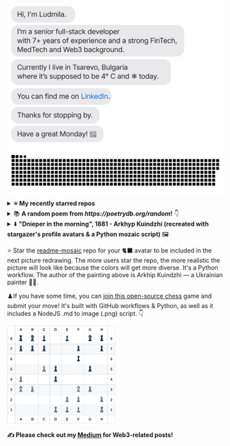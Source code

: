 [![](https://raw.githubusercontent.com/milaabl/milaabl/main/chat.svg)](https://www.linkedin.com/in/ludmila-a-dev/)

<!-- https://github.com/milaabl/milaabl/assets/86361434/c35b0e6f-acf0-435e-920d-b90faa4788ad -->

<img alt="Snake eating my contributions for breakfast🧉" src="https://raw.githubusercontent.com/milaabl/milaabl-readme/preview/github-contribution-grid-snake.svg" />

<details>
<summary>
  <strong>⭐ My recently starred repos </strong>
</summary>
  
<!-- Starred repos start -->
| Name | Url | Stars | Description |
| --- | --- |  --- |  --- |
| SaraRasoulian/oop-solid-patterns|https://github.com/SaraRasoulian/oop-solid-patterns|5|💎  An educational repository for OOP, SOLID and Design Patterns|
| SaraRasoulian/SaraRasoulian|https://github.com/SaraRasoulian/SaraRasoulian|5||
| BogdanMFometescu/resume-builder|https://github.com/BogdanMFometescu/resume-builder|8|Django-based web application that allows users to create, update, and export professional resumes.|
| 0xMimir/Advance-CNN-LSTM-Model-for-Cryptocurrency-Forecasting|https://github.com/0xMimir/Advance-CNN-LSTM-Model-for-Cryptocurrency-Forecasting|6|CNN LSTM model used for predicting cryptocurrencies|
| b-hristov/b-hristov|https://github.com/b-hristov/b-hristov|1||
| CloverGit/CloverGit|https://github.com/CloverGit/CloverGit|5||
| TatevKaren/TatevKaren-data-science-portfolio|https://github.com/TatevKaren/TatevKaren-data-science-portfolio|52|Data Science Portfolio of Tatev Karen Aslanyan including Case Studies and Research Projects that I have completed that solve business problems or introduce new products. Case Study papers, codes, and additional resources are all included.|
| PiotrRut/elonmusk-twitter-notifier|https://github.com/PiotrRut/elonmusk-twitter-notifier|59|AI driven e-mail notifier for tweets mentioning stock from Elon Musk 📈|
| Vendicated/Vencord|https://github.com/Vendicated/Vencord|5630|The cutest Discord client mod|
| yeoman/yo|https://github.com/yeoman/yo|3757|CLI tool for running Yeoman generators|
| matter-labs/zksync-era|https://github.com/matter-labs/zksync-era|1306|zkSync era|
| 0age/create2crunch|https://github.com/0age/create2crunch|395|A Rust program for finding salts that create gas-efficient Ethereum addresses via CREATE2.|
| joshstevens19/ethereum-multicall|https://github.com/joshstevens19/ethereum-multicall|314|Ability to call many ethereum constant function calls in 1 JSONRPC request|
| threshold-network/token-dashboard|https://github.com/threshold-network/token-dashboard|21||
| LimeChain/mongoose-immutable-plugin|https://github.com/LimeChain/mongoose-immutable-plugin|2|Mongoose plugin guarding fields from modifications|
| ankitects/anki|https://github.com/ankitects/anki|16326|Anki's shared backend and web components, and the Qt frontend|
| lightningnetwork/lnd|https://github.com/lightningnetwork/lnd|7339|Lightning Network Daemon ⚡️|
| CoNarrative/mongo-immutable|https://github.com/CoNarrative/mongo-immutable|10|Immutable MongoDB.|
| lightningdevkit/rust-lightning|https://github.com/lightningdevkit/rust-lightning|1043|A highly modular Bitcoin Lightning library written in Rust. It's rust-lightning, not Rusty's Lightning!|
| node-lightning/node-lightning|https://github.com/node-lightning/node-lightning|128|Bitcoin Lighting Network implemented in Node.js|
| OpenZeppelin/openzeppelin-contracts-upgradeable|https://github.com/OpenZeppelin/openzeppelin-contracts-upgradeable|913|Upgradeable variant of OpenZeppelin Contracts, meant for use in upgradeable contracts. |
| dapphub/ds-test|https://github.com/dapphub/ds-test|195|Assertions, equality checks and other test helpers|
| hbarcelos/forge-multi-version|https://github.com/hbarcelos/forge-multi-version|23|Using forge with multiple solc versions|
| threshold-network/merkle-distribution|https://github.com/threshold-network/merkle-distribution|1|Threshold Network rewards generation and distribution|
| nucypher/nucypher-contracts|https://github.com/nucypher/nucypher-contracts|14|Ethereum contracts supporting TACo applications on the Threshold Network.|
| keep-network/tbtc-v2|https://github.com/keep-network/tbtc-v2|42|Trustlessly tokenized Bitcoin on Ethereum, version 2|
| TotallyMaliciousCryptoBro/TotallyMaliciousCryptoBro|https://github.com/TotallyMaliciousCryptoBro/TotallyMaliciousCryptoBro|4||
| ethereum/EIPs|https://github.com/ethereum/EIPs|12262|The Ethereum Improvement Proposal repository|
| pcaversaccio/reentrancy-attacks|https://github.com/pcaversaccio/reentrancy-attacks|1128|A chronological and (hopefully) complete list of reentrancy attacks to date.|
| StableLib/stablelib|https://github.com/StableLib/stablelib|148|A stable library of useful TypeScript/JavaScript code|

<!-- Starred repos end -->

</details>

<details>
  <summary>📚 <strong>A random poem from <em>https://poetrydb.org/random</em>!</strong> 👇 </summary>

<!-- Start poem -->
# 💮 The Canterbury Tales. The Canon's Yeoman's Tale. by *Geoffrey Chaucer*

<p>
    THE PROLOGUE.<br/><br/>WHEN ended was the life of Saint Cecile,<br/>Ere we had ridden fully five mile,<br/>At Boughton-under-Blee us gan o'ertake<br/>A man, that clothed was in clothes black,<br/>And underneath he wore a white surplice.<br/>His hackenay, which was all pomely-gris,<br/>So sweated, that it wonder was to see;<br/>It seem'd as he had pricked miles three.<br/>The horse eke that his yeoman rode upon<br/>So sweated, that unnethes might he gon.<br/>About the peytrel  stood the foam full high;<br/>He was of foam, as flecked as a pie.<br/>A maile twyfold  on his crupper lay;<br/>It seemed that he carried little array;<br/>All light for summer rode this worthy man.<br/>And in my heart to wonder I began<br/>What that he was, till that I understood<br/>How that his cloak was sewed to his hood;<br/>For which, when I had long advised me,<br/>I deemed him some Canon for to be.<br/>His hat hung at his back down by a lace,<br/>For he had ridden more than trot or pace;<br/>He hadde pricked like as he were wood.<br/>A clote-leaf he had laid under his hood,<br/>For sweat, and for to keep his head from heat.<br/>But it was joye for to see him sweat;<br/>His forehead dropped as a stillatory<br/>Were full of plantain or of paritory.<br/>And when that he was come, he gan to cry,<br/>"God save," quoth he, "this jolly company.<br/>Fast have I pricked," quoth he, "for your sake,<br/>Because that I would you overtake,<br/>To riden in this merry company."<br/>His Yeoman was eke full of courtesy,<br/>And saide, "Sirs, now in the morning tide<br/>Out of your hostelry I saw you ride,<br/>And warned here my lord and sovereign,<br/>Which that to ride with you is full fain,<br/>For his disport; he loveth dalliance."<br/>"Friend, for thy warning God give thee good chance,"<br/>Said oure Host; "certain it woulde seem<br/>Thy lord were wise, and so I may well deem;<br/>He is full jocund also, dare I lay;<br/>Can he aught tell a merry tale or tway,<br/>With which he gladden may this company?"<br/>"Who, Sir? my lord? Yea, Sir, withoute lie,<br/>He can of mirth and eke of jollity<br/>Not but enough; also, Sir, truste me,<br/>An ye him knew all so well as do I,<br/>Ye would wonder how well and craftily<br/>He coulde work, and that in sundry wise.<br/>He hath take on him many a great emprise,<br/>Which were full hard for any that is here<br/>To bring about, but they of him it lear.<br/>As homely as he rides amonges you,<br/>If ye him knew, it would be for your prow:<br/>Ye woulde not forego his acquaintance<br/>For muche good, I dare lay in balance<br/>All that I have in my possession.<br/>He is a man of high discretion.<br/>I warn you well, he is a passing man."<br/>Well," quoth our Host, "I pray thee tell me than,<br/>Is he a clerk, or no? Tell what he is."<br/>"Nay, he is greater than a clerk, y-wis,"<br/>Saide this Yeoman; "and, in wordes few,<br/>Host, of his craft somewhat I will you shew,<br/>I say, my lord can such a subtlety<br/>(But all his craft ye may not weet of me,<br/>And somewhat help I yet to his working),<br/>That all the ground on which we be riding<br/>Till that we come to Canterbury town,<br/>He could all cleane turnen up so down,<br/>And pave it all of silver and of gold."<br/>And when this Yeoman had this tale told<br/>Unto our Host, he said; "Ben'dicite!<br/>This thing is wonder marvellous to me,<br/>Since that thy lord is of so high prudence,<br/>Because of which men should him reverence,<br/>That of his worship recketh he so lite;<br/>His overest slop it is not worth a mite<br/>As in effect to him, so may I go;<br/>It is all baudy and to-tore also.<br/>Why is thy lord so sluttish, I thee pray,<br/>And is of power better clothes to bey,<br/>If that his deed accordeth with thy speech?<br/>Telle me that, and that I thee beseech."<br/><br/>"Why?" quoth this Yeoman, "whereto ask ye me?<br/>God help me so, for he shall never the<br/>(But I will not avowe that I say,<br/>And therefore keep it secret, I you pray);<br/>He is too wise, in faith, as I believe.<br/>Thing that is overdone, it will not preve<br/>Aright, as clerkes say; it is a vice;<br/>Wherefore in that I hold him lewd and nice."<br/>For when a man hath over great a wit,<br/>Full oft him happens to misusen it;<br/>So doth my lord, and that me grieveth sore.<br/>God it amend; I can say now no more."<br/><br/>"Thereof no force, good Yeoman, "quoth our Host;<br/>"Since of the conning of thy lord, thou know'st,<br/>Tell how he doth, I pray thee heartily,<br/>Since that be is so crafty and so sly.<br/>Where dwelle ye, if it to telle be?"<br/>"In the suburbes of a town," quoth he,<br/>"Lurking in hernes and in lanes blind,<br/>Where as these robbers and these thieves by kind<br/>Holde their privy fearful residence,<br/>As they that dare not show their presence,<br/>So fare we, if I shall say the soothe."<br/>"Yet," quoth our Hoste, "let me talke to thee;<br/>Why art thou so discolour'd of thy face?"<br/>"Peter!" quoth he, "God give it harde grace,<br/>I am so us'd the hote fire to blow,<br/>That it hath changed my colour, I trow;<br/>I am not wont in no mirror to pry,<br/>But swinke sore, and learn to multiply.<br/>We blunder ever, and poren in the fire,<br/>And, for all that, we fail of our desire<br/>For ever we lack our conclusion<br/>To muche folk we do illusion,<br/>And borrow gold, be it a pound or two,<br/>Or ten or twelve, or many summes mo',<br/>And make them weenen, at the leaste way,<br/>That of a pounde we can make tway.<br/>Yet is it false; and aye we have good hope<br/>It for to do, and after it we grope:<br/>But that science is so far us beforn,<br/>That we may not, although we had it sworn,<br/>It overtake, it slides away so fast;<br/>It will us make beggars at the last."<br/>While this Yeoman was thus in his talking,<br/>This Canon drew him near, and heard all thing<br/>Which this Yeoman spake, for suspicion<br/>Of menne's speech ever had this Canon:<br/>For Cato saith, that he that guilty is,<br/>Deemeth all things be spoken of him y-wis;<br/>Because of that he gan so nigh to draw<br/>To his Yeoman, that he heard all his saw;<br/>And thus he said unto his Yeoman tho<br/>"Hold thou thy peace,and speak no wordes mo':<br/>For if thou do, thou shalt it dear abie.<br/>Thou slanderest me here in this company<br/>And eke discoverest that thou shouldest hide."<br/>"Yea," quoth our Host, "tell on, whatso betide;<br/>Of all his threatening reck not a mite."<br/>"In faith," quoth he, "no more do I but lite."<br/>And when this Canon saw it would not be<br/>But his Yeoman would tell his privity,<br/>He fled away for very sorrow and shame.<br/><br/>"Ah!" quoth the Yeoman, "here shall rise a game;<br/>All that I can anon I will you tell,<br/>Since he is gone; the foule fiend him quell!<br/>For ne'er hereafter will I with him meet,<br/>For penny nor for pound, I you behete.<br/>He that me broughte first unto that game,<br/>Ere that he die, sorrow have he and shame.<br/>For it is earnest to me, by my faith;<br/>That feel I well, what so any man saith;<br/>And yet for all my smart, and all my grief,<br/>For all my sorrow, labour, and mischief,<br/>I coulde never leave it in no wise.<br/>Now would to God my witte might suffice<br/>To tellen all that longeth to that art!<br/>But natheless yet will I telle part;<br/>Since that my lord is gone, I will not spare;<br/>Such thing as that I know, I will declare."<br/><br/>THE TALE.<br/><br/>With this Canon I dwelt have seven year,<br/>And of his science am I ne'er the near<br/>All that I had I have lost thereby,<br/>And, God wot, so have many more than I.<br/>Where I was wont to be right fresh and gay<br/>Of clothing, and of other good array<br/>Now may I wear an hose upon mine head;<br/>And where my colour was both fresh and red,<br/>Now is it wan, and of a leaden hue<br/>(Whoso it useth, sore shall he it rue);<br/>And of my swink yet bleared is mine eye;<br/>Lo what advantage is to multiply!<br/>That sliding science hath me made so bare,<br/>That I have no good, where that ever I fare;<br/>And yet I am indebted so thereby<br/>Of gold, that I have borrow'd truely,<br/>That, while I live, I shall it quite never;<br/>Let every man beware by me for ever.<br/>What manner man that casteth him thereto,<br/>If he continue, I hold his thrift y-do;<br/>So help me God, thereby shall he not win,<br/>But empty his purse, and make his wittes thin.<br/>And when he, through his madness and folly,<br/>Hath lost his owen good through jupartie,<br/>Then he exciteth other men thereto,<br/>To lose their good as he himself hath do'.<br/>For unto shrewes joy it is and ease<br/>To have their fellows in pain and disease.<br/>Thus was I ones learned of a clerk;<br/>Of that no charge; I will speak of our work.<br/><br/>When we be there as we shall exercise<br/>Our elvish craft, we seeme wonder wise,<br/>Our termes be so clergial and quaint.<br/>I blow the fire till that mine hearte faint.<br/>Why should I tellen each proportion<br/>Of thinges, whiche that we work upon,<br/>As on five or six ounces, may well be,<br/>Of silver, or some other quantity?<br/>And busy me to telle you the names,<br/>As orpiment, burnt bones, iron squames,<br/>That into powder grounden be full small?<br/>And in an earthen pot how put is all,<br/>And, salt y-put in, and also peppere,<br/>Before these powders that I speak of here,<br/>And well y-cover'd with a lamp of glass?<br/>And of much other thing which that there was?<br/>And of the pots and glasses engluting,<br/>That of the air might passen out no thing?<br/>And of the easy fire, and smart also,<br/>Which that was made? and of the care and woe<br/>That we had in our matters subliming,<br/>And in amalgaming, and calcining<br/>Of quicksilver, called mercury crude?<br/>For all our sleightes we can not conclude.<br/>Our orpiment, and sublim'd mercury,<br/>Our ground litharge eke on the porphyry,<br/>Of each of these of ounces a certain,<br/>Not helpeth us, our labour is in vain.<br/>Nor neither our spirits' ascensioun,<br/>Nor our matters that lie all fix'd adown,<br/>May in our working nothing us avail;<br/>For lost is all our labour and travail,<br/>And all the cost, a twenty devil way,<br/>Is lost also, which we upon it lay.<br/><br/>There is also full many another thing<br/>That is unto our craft appertaining,<br/>Though I by order them not rehearse can,<br/>Because that I am a lewed man;<br/>Yet will I tell them as they come to mind,<br/>Although I cannot set them in their kind,<br/>As sal-armoniac, verdigris, borace;<br/>And sundry vessels made of earth and glass;<br/>Our urinales, and our descensories,<br/>Phials, and croslets, and sublimatories,<br/>Cucurbites, and alembikes eke,<br/>And other suche, dear enough a leek,<br/>It needeth not for to rehearse them all.<br/>Waters rubifying, and bulles' gall,<br/>Arsenic, sal-armoniac, and brimstone,<br/>And herbes could I tell eke many a one,<br/>As egremoine, valerian, and lunary,<br/>And other such, if that me list to tarry;<br/>Our lampes burning bothe night and day,<br/>To bring about our craft if that we may;<br/>Our furnace eke of calcination,<br/>And of waters albification,<br/>Unslaked lime, chalk, and glair of an ey,<br/>Powders diverse, ashes, dung, piss, and clay,<br/>Seared pokettes, saltpetre, and vitriol;<br/>And divers fires made of wood and coal;<br/>Sal-tartar, alkali, salt preparate,<br/>And combust matters, and coagulate;<br/>Clay made with horse and manne's hair, and oil<br/>Of tartar, alum, glass, barm, wort, argoil,<br/>Rosalgar, and other matters imbibing;<br/>And eke of our matters encorporing,<br/>And of our silver citrination,<br/>Our cementing, and fermentation,<br/>Our ingots, tests, and many thinges mo'.<br/>I will you tell, as was me taught also,<br/>The foure spirits, and the bodies seven,<br/>By order, as oft I heard my lord them neven.<br/>The first spirit Quicksilver called is;<br/>The second Orpiment; the third, y-wis,<br/>Sal-Armoniac, and the fourth Brimstone.<br/>The bodies sev'n eke, lo them here anon.<br/>Sol gold is, and Luna silver we threpe<br/>Mars iron, Mercury quicksilver we clepe;<br/>Saturnus lead, and Jupiter is tin,<br/>And Venus copper, by my father's kin.<br/><br/>This cursed craft whoso will exercise,<br/>He shall no good have that him may suffice;<br/>For all the good he spendeth thereabout,<br/>He lose shall, thereof have I no doubt.<br/>Whoso that list to utter his folly,<br/>Let him come forth and learn to multiply:<br/>And every man that hath aught in his coffer,<br/>Let him appear, and wax a philosopher;<br/>Ascaunce that craft is so light to lear.<br/>Nay, nay, God wot, all be he monk or frere,<br/>Priest or canon, or any other wight;<br/>Though he sit at his book both day and night;<br/>In learning of this elvish nice lore,<br/>All is in vain; and pardie muche more,<br/>Is to learn a lew'd man this subtlety;<br/>Fie! speak not thereof, for it will not be.<br/>And conne he letterure, or conne he none,<br/>As in effect, he shall it find all one;<br/>For bothe two, by my salvation,<br/>Concluden in multiplication<br/>Alike well, when they have all y-do;<br/>This is to say, they faile bothe two.<br/>Yet forgot I to make rehearsale<br/>Of waters corrosive, and of limaile,<br/>And of bodies' mollification,<br/>And also of their induration,<br/>Oiles, ablutions, metal fusible,<br/>To tellen all, would passen any Bible<br/>That owhere is; wherefore, as for the best,<br/>Of all these names now will I me rest;<br/>For, as I trow, I have you told enough<br/>To raise a fiend, all look he ne'er so rough.<br/><br/>Ah! nay, let be; the philosopher's stone,<br/>Elixir call'd, we seeke fast each one;<br/>For had we him, then were we sicker enow;<br/>But unto God of heaven I make avow,<br/>For all our craft, when we have all y-do,<br/>And all our sleight, he will not come us to.<br/>He hath y-made us spende muche good,<br/>For sorrow of which almost we waxed wood,<br/>But that good hope creeped in our heart,<br/>Supposing ever, though we sore smart,<br/>To be relieved by him afterward.<br/>Such supposing and hope is sharp and hard.<br/>I warn you well it is to seeken ever.<br/>That future temps hath made men dissever,<br/>In trust thereof, from all that ever they had,<br/>Yet of that art they cannot waxe sad,<br/>For unto them it is a bitter sweet;<br/>So seemeth it; for had they but a sheet<br/>Which that they mighte wrap them in at night,<br/>And a bratt to walk in by dayelight,<br/>They would them sell, and spend it on this craft;<br/>They cannot stint, until no thing be laft.<br/>And evermore, wherever that they gon,<br/>Men may them knowe by smell of brimstone;<br/>For all the world they stinken as a goat;<br/>Their savour is so rammish and so hot,<br/>That though a man a mile from them be,<br/>The savour will infect him, truste me.<br/>Lo, thus by smelling and threadbare array,<br/>If that men list, this folk they knowe may.<br/>And if a man will ask them privily,<br/>Why they be clothed so unthriftily,<br/>They right anon will rownen in his ear,<br/>And sayen, if that they espied were,<br/>Men would them slay, because of their science:<br/>Lo, thus these folk betrayen innocence!<br/><br/>Pass over this; I go my tale unto.<br/>Ere that the pot be on the fire y-do<br/>Of metals, with a certain quantity<br/>My lord them tempers, and no man but he<br/>(Now he is gone, I dare say boldely);<br/>For as men say, he can do craftily,<br/>Algate I wot well he hath such a name,<br/>And yet full oft he runneth into blame;<br/>And know ye how? full oft it happ'neth so,<br/>The pot to-breaks, and farewell! all is go'.<br/>These metals be of so great violence,<br/>Our walles may not make them resistence,<br/>But if they were wrought of lime and stone;<br/>They pierce so, that through the wall they gon;<br/>And some of them sink down into the ground<br/>(Thus have we lost by times many a pound),<br/>And some are scatter'd all the floor about;<br/>Some leap into the roof withoute doubt.<br/>Though that the fiend not in our sight him show,<br/>I trowe that he be with us, that shrew;<br/>In helle, where that he is lord and sire,<br/>Is there no more woe, rancour, nor ire.<br/>When that our pot is broke, as I have said,<br/>Every man chides, and holds him evil apaid.<br/>Some said it was long on the fire-making;<br/>Some saide nay, it was on the blowing<br/>(Then was I fear'd, for that was mine office);<br/>"Straw!" quoth the third, "ye be lewed and nice,<br/>It was not temper'd as it ought to be."<br/>"Nay," quoth the fourthe, "stint and hearken me;<br/>Because our fire was not y-made of beech,<br/>That is the cause, and other none, so the'ch.<br/>I cannot tell whereon it was along,<br/>But well I wot great strife is us among."<br/>"What?" quoth my lord, "there is no more to do'n,<br/>Of these perils I will beware eftsoon.<br/>I am right sicker that the pot was crazed.<br/>Be as be may, be ye no thing amazed.<br/>As usage is, let sweep the floor as swithe;<br/>Pluck up your heartes and be glad and blithe."<br/><br/>The mullok on a heap y-sweeped was,<br/>And on the floor y-cast a canevas,<br/>And all this mullok in a sieve y-throw,<br/>And sifted, and y-picked many a throw.<br/>"Pardie," quoth one, "somewhat of our metal<br/>Yet is there here, though that we have not all.<br/>And though this thing mishapped hath as now,<br/>Another time it may be well enow.<br/>We muste put our good in adventure;<br/>A merchant, pardie, may not aye endure,<br/>Truste me well, in his prosperity:<br/>Sometimes his good is drenched in the sea,<br/>And sometimes comes it safe unto the land."<br/>"Peace," quoth my lord; "the next time I will fand<br/>To bring our craft all in another plight,<br/>And but I do, Sirs, let me have the wite;<br/>There was default in somewhat, well I wot."<br/>Another said, the fire was over hot.<br/>But be it hot or cold, I dare say this,<br/>That we concluden evermore amiss;<br/>We fail alway of that which we would have;<br/>And in our madness evermore we rave.<br/>And when we be together every one,<br/>Every man seemeth a Solomon.<br/>But all thing, which that shineth as the gold,<br/>It is not gold, as I have heard it told;<br/>Nor every apple that is fair at eye,<br/>It is not good, what so men clap or cry.<br/>Right so, lo, fareth it amonges us.<br/>He that the wisest seemeth, by Jesus,<br/>Is most fool, when it cometh to the prefe;<br/>And he that seemeth truest, is a thief.<br/>That shall ye know, ere that I from you wend;<br/>By that I of my tale have made an end.<br/><br/>There was a canon of religioun<br/>Amonges us, would infect all a town,<br/>Though it as great were as was Nineveh,<br/>Rome, Alisandre, Troy, or other three.<br/>His sleightes and his infinite falseness<br/>There coulde no man writen, as I guess,<br/>Though that he mighte live a thousand year;<br/>In all this world of falseness n'is his peer.<br/>For in his termes he will him so wind,<br/>And speak his wordes in so sly a kind,<br/>When he commune shall with any wight,<br/>That he will make him doat anon aright,<br/>But it a fiende be, as himself is.<br/>Full many a man hath he beguil'd ere this,<br/>And will, if that he may live any while;<br/>And yet men go and ride many a mile<br/>Him for to seek, and have his acquaintance,<br/>Not knowing of his false governance.<br/>And if you list to give me audience,<br/>I will it telle here in your presence.<br/>But, worshipful canons religious,<br/>Ne deeme not that I slander your house,<br/>Although that my tale of a canon be.<br/>Of every order some shrew is, pardie;<br/>And God forbid that all a company<br/>Should rue a singular manne's folly.<br/>To slander you is no thing mine intent;<br/>But to correct that is amiss I meant.<br/>This tale was not only told for you,<br/>But eke for other more; ye wot well how<br/>That amonges Christe's apostles twelve<br/>There was no traitor but Judas himselve;<br/>Then why should all the remenant have blame,<br/>That guiltless were? By you I say the same.<br/>Save only this, if ye will hearken me,<br/>If any Judas in your convent be,<br/>Remove him betimes, I you rede,<br/>If shame or loss may causen any dread.<br/>And be no thing displeased, I you pray;<br/>But in this case hearken what I say.<br/><br/>In London was a priest, an annualere,<br/>That therein dwelled hadde many a year,<br/>Which was so pleasant and so serviceable<br/>Unto the wife, where as he was at table,<br/>That she would suffer him no thing to pay<br/>For board nor clothing, went he ne'er so gay;<br/>And spending silver had he right enow;<br/>Thereof no force; will proceed as now,<br/>And telle forth my tale of the canon,<br/>That brought this prieste to confusion.<br/>This false canon came upon a day<br/>Unto the prieste's chamber, where he lay,<br/>Beseeching him to lend him a certain<br/>Of gold, and he would quit it him again.<br/>"Lend me a mark," quoth he, "but dayes three,<br/>And at my day I will it quite thee.<br/>And if it so be that thou find me false,<br/>Another day hang me up by the halse."<br/>This priest him took a mark, and that as swithe,<br/>And this canon him thanked often sithe,<br/>And took his leave, and wente forth his way;<br/>And at the thirde day brought his money;<br/>And to the priest he took his gold again,<br/>Whereof this priest was wondrous glad and fain.<br/>"Certes," quoth he, "nothing annoyeth me<br/>To lend a man a noble, or two, or three,<br/>Or what thing were in my possession,<br/>When he so true is of condition,<br/>That in no wise he breake will his day;<br/>To such a man I never can say nay."<br/>"What," quoth this canon, "should I be untrue?<br/>Nay, that were thing y-fallen all of new!<br/>Truth is a thing that I will ever keep,<br/>Unto the day in which that I shall creep<br/>Into my grave; and elles God forbid;<br/>Believe this as sicker as your creed.<br/>God thank I, and in good time be it said,<br/>That there was never man yet evil apaid<br/>For gold nor silver that he to me lent,<br/>Nor ever falsehood in mine heart I meant.<br/>And Sir," quoth he, "now of my privity,<br/>Since ye so goodly have been unto me,<br/>And kithed to me so great gentleness,<br/>Somewhat, to quite with your kindeness,<br/>I will you shew, and if you list to lear,<br/>I will you teache plainly the mannere<br/>How I can worken in philosophy.<br/>Take good heed, ye shall well see at eye<br/>That I will do a mas'try ere I go."<br/>"Yea," quoth the priest; "yea, Sir, and will ye so?<br/>Mary! thereof I pray you heartily."<br/>"At your commandement, Sir, truely,"<br/>Quoth the canon, "and elles God forbid."<br/>Lo, how this thiefe could his service bede!<br/><br/>Full sooth it is that such proffer'd service<br/>Stinketh, as witnesse these olde wise;<br/>And that full soon I will it verify<br/>In this canon, root of all treachery,<br/>That evermore delight had and gladness<br/>(Such fiendly thoughtes in his heart impress)<br/>How Christe's people he may to mischief bring.<br/>God keep us from his false dissimuling!<br/>What wiste this priest with whom that he dealt?<br/>Nor of his harm coming he nothing felt.<br/>O sely priest, O sely innocent!<br/>With covetise anon thou shalt be blent;<br/>O graceless, full blind is thy conceit!<br/>For nothing art thou ware of the deceit<br/>Which that this fox y-shapen hath to thee;<br/>His wily wrenches thou not mayest flee.<br/>Wherefore, to go to the conclusioun<br/>That referreth to thy confusion,<br/>Unhappy man, anon I will me hie<br/>To telle thine unwit and thy folly,<br/>And eke the falseness of that other wretch,<br/>As farforth as that my conning will stretch.<br/>This canon was my lord, ye woulde ween;<br/>Sir Host, in faith, and by the heaven's queen,<br/>It was another canon, and not he,<br/>That can an hundred fold more subtlety.<br/>He hath betrayed folkes many a time;<br/>Of his falseness it doleth me to rhyme.<br/>And ever, when I speak of his falsehead,<br/>For shame of him my cheekes waxe red;<br/>Algates they beginne for to glow,<br/>For redness have I none, right well I know,<br/>In my visage; for fumes diverse<br/>Of metals, which ye have me heard rehearse,<br/>Consumed have and wasted my redness.<br/>Now take heed of this canon's cursedness.<br/><br/>"Sir," quoth he to the priest, "let your man gon<br/>For quicksilver, that we it had anon;<br/>And let him bringen ounces two or three;<br/>And when he comes, as faste shall ye see<br/>A wondrous thing, which ye saw ne'er ere this."<br/>"Sir," quoth the priest, "it shall be done, y-wis."<br/>He bade his servant fetche him this thing,<br/>And he all ready was at his bidding,<br/>And went him forth, and came anon again<br/>With this quicksilver, shortly for to sayn;<br/>And took these ounces three to the canoun;<br/>And he them laide well and fair adown,<br/>And bade the servant coales for to bring,<br/>That he anon might go to his working.<br/>The coales right anon weren y-fet,<br/>And this canon y-took a crosselet<br/>Out of his bosom, and shew'd to the priest.<br/>"This instrument," quoth he, "which that thou seest,<br/>Take in thine hand, and put thyself therein<br/>Of this quicksilver an ounce, and here begin,<br/>In the name of Christ, to wax a philosopher.<br/>There be full few, which that I woulde proffer<br/>To shewe them thus much of my science;<br/>For here shall ye see by experience<br/>That this quicksilver I will mortify,<br/>Right in your sight anon withoute lie,<br/>And make it as good silver, and as fine,<br/>As there is any in your purse, or mine,<br/>Or elleswhere; and make it malleable,<br/>And elles holde me false and unable<br/>Amonge folk for ever to appear.<br/>I have a powder here that cost me dear,<br/>Shall make all good, for it is cause of all<br/>My conning, which that I you shewe shall.<br/>Voide your man, and let him be thereout;<br/>And shut the doore, while we be about<br/>Our privity, that no man us espy,<br/>While that we work in this phiosophy."<br/>All, as he bade, fulfilled was in deed.<br/>This ilke servant right anon out yede,<br/>And his master y-shut the door anon,<br/>And to their labour speedily they gon.<br/><br/>This priest, at this cursed canon's biddIng,<br/>Upon the fire anon he set this thing,<br/>And blew the fire, and busied him full fast.<br/>And this canon into the croslet cast<br/>A powder, I know not whereof it was<br/>Y-made, either of chalk, either of glass,<br/>Or somewhat elles, was not worth a fly,<br/>To blinden with this priest; and bade him hie<br/>The coales for to couchen all above<br/>The croslet; "for, in token I thee love,"<br/>Quoth this canon, "thine owen handes two<br/>Shall work all thing that here shall be do'."<br/>"Grand mercy," quoth the priest, and was full glad,<br/>And couch'd the coales as the canon bade.<br/>And while he busy was, this fiendly wretch,<br/>This false canon (the foule fiend him fetch),<br/>Out of his bosom took a beechen coal,<br/>In which full subtifly was made a hole,<br/>And therein put was of silver limaile<br/>An ounce, and stopped was withoute fail<br/>The hole with wax, to keep the limaile in.<br/>And understande, that this false gin<br/>Was not made there, but it was made before;<br/>And other thinges I shall tell you more,<br/>Hereafterward, which that he with him brought;<br/>Ere he came there, him to beguile he thought,<br/>And so he did, ere that they went atwin;<br/>Till he had turned him, could he not blin.<br/>It doleth me, when that I of him speak;<br/>On his falsehood fain would I me awreak,<br/>If I wist how, but he is here and there;<br/>He is so variant, he abides nowhere.<br/><br/>But take heed, Sirs, now for Godde's love.<br/>He took his coal, of which I spake above,<br/>And in his hand he bare it privily,<br/>And while the prieste couched busily<br/>The coales, as I tolde you ere this,<br/>This canon saide, "Friend, ye do amiss;<br/>This is not couched as it ought to be,<br/>But soon I shall amenden it," quoth he.<br/>"Now let me meddle therewith but a while,<br/>For of you have I pity, by Saint Gile.<br/>Ye be right hot, I see well how ye sweat;<br/>Have here a cloth, and wipe away the wet."<br/>And while that the prieste wip'd his face,<br/>This canon took his coal, -- with sorry grace, --<br/>And layed it above on the midward<br/>Of the croslet, and blew well afterward,<br/>Till that the coals beganne fast to brenn.<br/>"Now give us drinke," quoth this canon then,<br/>"And swithe all shall be well, I undertake.<br/>Sitte we down, and let us merry make."<br/>And whenne that this canon's beechen coal<br/>Was burnt, all the limaile out of the hole<br/>Into the crosselet anon fell down;<br/>And so it muste needes, by reasoun,<br/>Since it above so even couched was;<br/>But thereof wist the priest no thing, alas!<br/>He deemed all the coals alike good,<br/>For of the sleight he nothing understood.<br/><br/>And when this alchemister saw his time,<br/>"Rise up, Sir Priest," quoth he, "and stand by me;<br/>And, for I wot well ingot have ye none;<br/>Go, walke forth, and bring me a chalk stone;<br/>For I will make it of the same shape<br/>That is an ingot, if I may have hap.<br/>Bring eke with you a bowl, or else a pan,<br/>Full of water, and ye shall well see than<br/>How that our business shall hap and preve<br/>And yet, for ye shall have no misbelieve<br/>Nor wrong conceit of me, in your absence,<br/>I wille not be out of your presence,<br/>But go with you, and come with you again."<br/>The chamber-doore, shortly for to sayn,<br/>They opened and shut, and went their way,<br/>And forth with them they carried the key;<br/>And came again without any delay.<br/>Why should I tarry all the longe day?<br/>He took the chalk, and shap'd it in the wise<br/>Of an ingot, as I shall you devise;<br/>I say, he took out of his owen sleeve<br/>A teine of silver (evil may he cheve!)<br/>Which that ne was but a just ounce of weight.<br/>And take heed now of his cursed sleight;<br/>He shap'd his ingot, in length and in brede<br/>Of this teine, withouten any drede,<br/>So slily, that the priest it not espied;<br/>And in his sleeve again he gan it hide;<br/>And from the fire he took up his mattere,<br/>And in th' ingot put it with merry cheer;<br/>And in the water-vessel he it cast,<br/>When that him list, and bade the priest as fast<br/>Look what there is; "Put in thine hand and grope;<br/>There shalt thou finde silver, as I hope."<br/>What, devil of helle! should it elles be?<br/>Shaving of silver, silver is, pardie.<br/>He put his hand in, and took up a teine<br/>Of silver fine; and glad in every vein<br/>Was this priest, when he saw that it was so.<br/>"Godde's blessing, and his mother's also,<br/>And alle hallows, have ye, Sir Canon!"<br/>Saide this priest, "and I their malison<br/>But, an' ye vouchesafe to teache me<br/>This noble craft and this subtility,<br/>I will be yours in all that ever I may."<br/>Quoth the canon, "Yet will I make assay<br/>The second time, that ye may take heed,<br/>And be expert of this, and, in your need,<br/>Another day assay in mine absence<br/>This discipline, and this crafty science.<br/>Let take another ounce," quoth he tho,<br/>"Of quicksilver, withoute wordes mo',<br/>And do therewith as ye have done ere this<br/>With that other, which that now silver is. "<br/><br/>The priest him busied, all that e'er he can,<br/>To do as this canon, this cursed man,<br/>Commanded him, and fast he blew the fire<br/>For to come to th' effect of his desire.<br/>And this canon right in the meanewhile<br/>All ready was this priest eft to beguile,<br/>and, for a countenance, in his hande bare<br/>An hollow sticke (take keep and beware);<br/>Of silver limaile put was, as before<br/>Was in his coal, and stopped with wax well<br/>For to keep in his limaile every deal.<br/>And while this priest was in his business,<br/>This canon with his sticke gan him dress<br/>To him anon, and his powder cast in,<br/>As he did erst (the devil out of his skin<br/>Him turn, I pray to God, for his falsehead,<br/>For he was ever false in thought and deed),<br/>And with his stick, above the crosselet,<br/>That was ordained with that false get,<br/>He stirr'd the coales, till relente gan<br/>The wax against the fire, as every man,<br/>But he a fool be, knows well it must need.<br/>And all that in the sticke was out yede,<br/>And in the croslet hastily it fell.<br/>Now, goode Sirs, what will ye bet than well?<br/>When that this priest was thus beguil'd again,<br/>Supposing naught but truthe, sooth to sayn,<br/>He was so glad, that I can not express<br/>In no mannere his mirth and his gladness;<br/>And to the canon he proffer'd eftsoon<br/>Body and good. "Yea," quoth the canon soon,<br/>"Though poor I be, crafty thou shalt me find;<br/>I warn thee well, yet is there more behind.<br/>Is any copper here within?" said he.<br/>"Yea, Sir," the prieste said, "I trow there be."<br/>"Elles go buy us some, and that as swithe.<br/>Now, goode Sir, go forth thy way and hie thee."<br/>He went his way, and with the copper came,<br/>And this canon it in his handes name,<br/>And of that copper weighed out an ounce.<br/>Too simple is my tongue to pronounce,<br/>As minister of my wit, the doubleness<br/>Of this canon, root of all cursedness.<br/>He friendly seem'd to them that knew him not;<br/>But he was fiendly, both in work and thought.<br/>It wearieth me to tell of his falseness;<br/>And natheless yet will I it express,<br/>To that intent men may beware thereby,<br/>And for none other cause truely.<br/>He put this copper in the crosselet,<br/>And on the fire as swithe he hath it set,<br/>And cast in powder, and made the priest to blow,<br/>And in his working for to stoope low,<br/>As he did erst, and all was but a jape;<br/>Right as him list the priest he made his ape.<br/>And afterward in the ingot he it cast,<br/>And in the pan he put it at the last<br/>Of water, and in he put his own hand;<br/>And in his sleeve, as ye beforehand<br/>Hearde me tell, he had a silver teine;<br/>He silly took it out, this cursed heine<br/>(Unweeting this priest of his false craft),<br/>And in the panne's bottom he it laft<br/>And in the water rumbleth to and fro,<br/>And wondrous privily took up also<br/>The copper teine (not knowing thilke priest),<br/>And hid it, and him hente by the breast,<br/>And to him spake, and thus said in his game;<br/>"Stoop now adown; by God, ye be to blame;<br/>Helpe me now, as I did you whilere;<br/>Put in your hand, and looke what is there."<br/><br/>This priest took up this silver teine anon;<br/>And thenne said the canon, "Let us gon,<br/>With these three teines which that we have wrought,<br/>To some goldsmith, and weet if they be aught:<br/>For, by my faith, I would not for my hood<br/>But if they were silver fine and good,<br/>And that as swithe well proved shall it be."<br/>Unto the goldsmith with these teines three<br/>They went anon, and put them in assay<br/>To fire and hammer; might no man say nay,<br/>But that they weren as they ought to be.<br/>This sotted priest, who gladder was than he?<br/>Was never bird gladder against the day;<br/>Nor nightingale in the season of May<br/>Was never none, that better list to sing;<br/>Nor lady lustier in carolling,<br/>Or for to speak of love and womanhead;<br/>Nor knight in arms to do a hardy deed,<br/>To standen in grace of his lady dear,<br/>Than had this priest this crafte for to lear;<br/>And to the canon thus he spake and said;<br/>"For love of God, that for us alle died,<br/>And as I may deserve it unto you,<br/>What shall this receipt coste? tell me now."<br/>"By our Lady," quoth this canon, "it is dear.<br/>I warn you well, that, save I and a frere,<br/>In Engleland there can no man it make."<br/>"No force," quoth he; "now, Sir, for Godde's sake,<br/>What shall I pay? telle me, I you pray."<br/>"Y-wis," quoth he, "it is full dear, I say.<br/>Sir, at one word, if that you list it have,<br/>Ye shall pay forty pound, so God me save;<br/>And n'ere the friendship that ye did ere this<br/>To me, ye shoulde paye more, y-wis."<br/>This priest the sum of forty pound anon<br/>Of nobles fet, and took them every one<br/>To this canon, for this ilke receipt.<br/>All his working was but fraud and deceit.<br/>"Sir Priest," he said, "I keep to have no los<br/>Of my craft, for I would it were kept close;<br/>And as ye love me, keep it secre:<br/>For if men knewen all my subtlety,<br/>By God, they woulde have so great envy<br/>To me, because of my philosophy,<br/>I should be dead, there were no other way."<br/>"God it forbid," quoth the priest, "what ye say.<br/>Yet had I lever spenden all the good<br/>Which that I have (and elles were I wood),<br/>Than that ye shoulde fall in such mischief."<br/>"For your good will, Sir, have ye right good prefe,"<br/>Quoth the canon; "and farewell, grand mercy."<br/>He went his way, and never the priest him sey<br/>After that day; and when that this priest should<br/>Maken assay, at such time as he would,<br/>Of this receipt, farewell! it would not be.<br/>Lo, thus bejaped and beguil'd was he;<br/>Thus made he his introduction<br/>To bringe folk to their destruction.<br/><br/>Consider, Sirs, how that in each estate<br/>Betwixte men and gold there is debate,<br/>So farforth that unnethes is there none.<br/>This multiplying blint so many a one,<br/>That in good faith I trowe that it be<br/>The cause greatest of such scarcity.<br/>These philosophers speak so mistily<br/>In this craft, that men cannot come thereby,<br/>For any wit that men have how-a-days.<br/>They may well chatter, as do these jays,<br/>And in their termes set their lust and pain,<br/>But to their purpose shall they ne'er attain.<br/>A man may lightly learn, if he have aught,<br/>To multiply, and bring his good to naught.<br/>Lo, such a lucre is in this lusty game;<br/>A manne's mirth it will turn all to grame,<br/>And empty also great and heavy purses,<br/>And make folke for to purchase curses<br/>Of them that have thereto their good y-lent.<br/>Oh, fy for shame! they that have been brent,<br/>Alas! can they not flee the fire's heat?<br/>Ye that it use, I rede that ye it lete,<br/>Lest ye lose all; for better than never is late;<br/>Never to thrive, were too long a date.<br/>Though ye prowl aye, ye shall it never find;<br/>Ye be as bold as is Bayard the blind,<br/>That blunders forth, and peril casteth none;<br/>He is as bold to run against a stone,<br/>As for to go beside it in the way:<br/>So fare ye that multiply, I say.<br/>If that your eyen cannot see aright,<br/>Look that your minde lacke not his sight.<br/>For though you look never so broad, and stare,<br/>Ye shall not win a mite on that chaffare,<br/>But wasten all that ye may rape and renn.<br/>Withdraw the fire, lest it too faste brenn;<br/>Meddle no more with that art, I mean;<br/>For if ye do, your thrift is gone full clean.<br/>And right as swithe I will you telle here<br/>What philosophers say in this mattere.<br/><br/>Lo, thus saith Arnold of the newe town,<br/>As his Rosary maketh mentioun,<br/>He saith right thus, withouten any lie;<br/>"There may no man mercury mortify,<br/>But it be with his brother's knowledging."<br/>Lo, how that he, which firste said this thing,<br/>Of philosophers father was, Hermes;<br/>He saith, how that the dragon doubteless<br/>He dieth not, but if that he be slain<br/>With his brother. And this is for to sayn,<br/>By the dragon, Mercury, and none other,<br/>He understood, and Brimstone by his brother,<br/>That out of Sol and Luna were y-draw.<br/>"And therefore," said he, "take heed to my saw.<br/>Let no man busy him this art to seech,<br/>But if that he th'intention and speech<br/>Of philosophers understande can;<br/>And if he do, he is a lewed man.<br/>For this science and this conning," quoth he,<br/>"Is of the secret of secrets  pardie."<br/>Also there was a disciple of Plato,<br/>That on a time said his master to,<br/>As his book, Senior,  will bear witness,<br/>And this was his demand in soothfastness:<br/>"Tell me the name of thilke privy stone."<br/>And Plato answer'd unto him anon;<br/>"Take the stone that Titanos men name."<br/>"Which is that?" quoth he. "Magnesia is the same,"<br/>Saide Plato. "Yea, Sir, and is it thus?<br/>This is ignotum per ignotius.<br/>What is Magnesia, good Sir, I pray?"<br/>"It is a water that is made, I say,<br/>Of th' elementes foure," quoth Plato.<br/>"Tell me the roote, good Sir," quoth he tho,<br/>"Of that water, if that it be your will."<br/>"Nay, nay," quoth Plato, "certain that I n'ill.<br/>The philosophers sworn were every one,<br/>That they should not discover it to none,<br/>Nor in no book it write in no mannere;<br/>For unto God it is so lefe and dear,<br/>That he will not that it discover'd be,<br/>But where it liketh to his deity<br/>Man for to inspire, and eke for to defend'<br/>Whom that he liketh; lo, this is the end."<br/><br/>Then thus conclude I, since that God of heaven<br/>Will not that these philosophers neven<br/>How that a man shall come unto this stone,<br/>I rede as for the best to let it gon.<br/>For whoso maketh God his adversary,<br/>As for to work any thing in contrary<br/>Of his will, certes never shall he thrive,<br/>Though that he multiply term of his live.<br/>And there a point; for ended is my tale.<br/>God send ev'ry good man boot of his bale.
</p>

***
<!-- End poem -->
</details>

<details>
<summary>
  ⬇️ <strong>"Dnieper in the morning", 1881 - Arkhyp Kuindzhi (recreated with stargazer's profile avatars & a Python mozaic script)</strong> 🖼️
</summary>

<img width="49%" src="https://raw.githubusercontent.com/milaabl/readme-mosaic/main/data/input.jpg" alt="Original picture"/>
<img width="49%" src="https://raw.githubusercontent.com/milaabl/readme-mosaic/main/data/output.jpg" alt="Output picture"/>
<img width="70%" src="https://raw.githubusercontent.com/milaabl/readme-mosaic/main/data/output.gif" alt="Output GIF"/>
</details>

⭐ Star the [readme-mosaic](https://github.com/milaabl/readme-mosaic) repo for your 🐈‍⬛ avatar to be included in the next picture redrawing. The more users star the repo, the more realistic the picture will look like because the colors will get more diverse. It's a Python workflow. The author of the painting above is Arkhip Kuindzhi — a Ukrainian painter 💙💛.

♟️If you have some time, you can [join this open-source chess](https://github.com/milaabl/readme-chess) game and submit your move! It's built with GitHub workflows & Python, as well as it includes a NodeJS .md to image (.png) script. 👇

<a href="https://github.com/milaabl/readme-chess/blob/master/README.md"><img src="https://raw.githubusercontent.com/milaabl/readme-chess/master/chess.png" alt="README chess dynamic game preview" width="50%" /></a>

<strong>✍️ Please check out my <a href="https://medium.com/@milaabl2405">Medium</a> for Web3-related posts!</strong>
